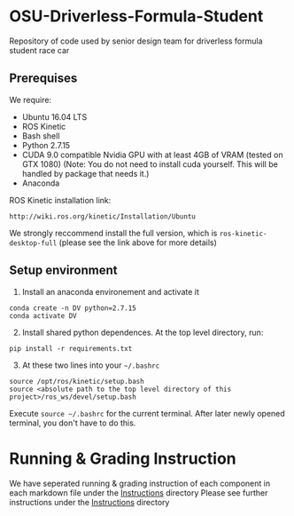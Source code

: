 # OSU-Driverless-Formula-Student
Repository of code used by senior design team for driverless formula student race car

## Prerequises

We require:
- Ubuntu 16.04 LTS
- ROS Kinetic
- Bash shell
- Python 2.7.15
- CUDA 9.0 compatible Nvidia GPU with at least 4GB of VRAM (tested on GTX 1080) (Note: You do not need to install cuda yourself. This will be handled by package that needs it.)
- Anaconda

ROS Kinetic installation link:
```
http://wiki.ros.org/kinetic/Installation/Ubuntu
```
We strongly reccommend install the full version, which is `ros-kinetic-desktop-full` 
(please see the link above for more details)

## Setup environment

1. Install an anaconda environement and activate it

```
conda create -n DV python=2.7.15
conda activate DV
```

2. Install shared python dependences. 
At the top level directory, run:

```
pip install -r requirements.txt
```

3. At these two lines into your `~/.bashrc` 
```
source /opt/ros/kinetic/setup.bash
source <absolute path to the top level directory of this project>/ros_ws/devel/setup.bash
```
Execute `source ~/.bashrc` for the current terminal. After later newly opened terminal, you don't have to do this.

# Running & Grading Instruction

We have seperated running & grading instruction of each component in each markdown file under the [Instructions](Instructions) directory
Please see further instructions under the [Instructions](Instructions) directory
